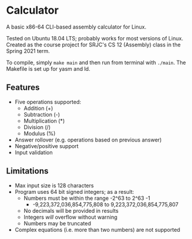 # Calculator
A basic x86-64 CLI-based assembly calculator for Linux.

Tested on Ubuntu 18.04 LTS; probably works for most versions of Linux. Created as the course project for SRJC's CS 12 (Assembly) class in the Spring 2021 term.

To compile, simply `make main` and then run from terminal with `./main`. The Makefile is set up for yasm and ld.

## Features
 - Five operations supported:
   - Addition (+)
   - Subtraction (-)
   - Multiplication (*)
   - Division (/)
   - Modulus (%)
 - Answer rollover (e.g. operations based on previous answer)
 - Negative/positive support
 - Input validation

## Limitations
 - Max input size is 128 characters
 - Program uses 64 bit signed integers; as a result:
   - Numbers must be within the range -2^63 to 2^63 -1
     - -9,223,372,036,854,775,808 to 9,223,372,036,854,775,807
   - No decimals will be provided in results
   - Integers *will* overflow without warning
   - Numbers may be truncated
 - Complex equations (i.e. more than two numbers) are not supported